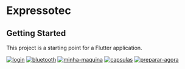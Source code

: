 # Expressotec

## Getting Started

This project is a starting point for a Flutter application.

<a href="https://ibb.co/0VHjWvc"><img src="https://i.ibb.co/7NsJTLX/login.png" alt="login" border="0"></a>
<a href="https://ibb.co/VYzSb4k"><img src="https://i.ibb.co/WvMy7JR/bluetooth.png" alt="bluetooth" border="0"></a>
<a href="https://ibb.co/K7mFRBX"><img src="https://i.ibb.co/k0MQkzx/minha-maquina.png" alt="minha-maquina" border="0"></a>
<a href="https://ibb.co/dpMPtRK"><img src="https://i.ibb.co/6twH8ks/capsulas.png" alt="capsulas" border="0"></a>
<a href="https://ibb.co/S72GSyh"><img src="https://i.ibb.co/wrTjtg9/preparar-agora.png" alt="preparar-agora" border="0"></a>
